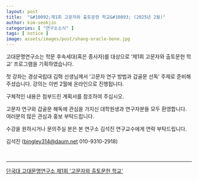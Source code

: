 ```yaml
---
layout: post
title:  "&#10092;제1회 고문자와 출토문헌 학교&#10093; (2025년 2월)"
author: kim-seokjin
categories: [ "연구소소식" ] 
tags: [ notice ] 
image: assets/images/post/shang-oracle-bone.jpg
---
```


고대문명연구소는 학문 후속세대(혹은 종사자)를 대상으로 ‘제1회 고문자와 출토문헌 학교’ 프로그램을 기획하였습니다.

첫 강좌는 경상국립대 김혁 선생님께서 ‘고문자 연구 방법과 갑골문 선독’ 주제로 준비해주셨습니다. 강의는 이번 2월에 온라인으로 진행됩니다.

구체적인 내용은 첨부드린 계획서를 참조하여 주십시오.

고문자 연구와 갑골문 해독에 관심을 가지신 대학원생과 연구자분들 모두 환영합니다. 여러분의 많은 관심과 홍보 부탁드립니다.

수강을 원하시거나 문의주실 분은 본 연구소 김석진 연구교수에게 연락 부탁드립니다.

<span text="muted">김석진 (bingley314@daum.net 010-9310-2918)</span>


<br>

<hr>


<span class="muted"><a href="/assets/files/ancient-chinese-inscriptions-and-excavated-texts-conf-feb-2025.pdf" target="_blank">단국대 고대문명연구소 제1회 '고문자와 출토문헌 학교'</a></span>
<br>
<object data="/assets/files/ancient-chinese-inscriptions-and-excavated-texts-conf-feb-2025.pdf" width="100%" height="800px" type='application/pdf'>
    <embed src="/assets/files/ancient-chinese-inscriptions-and-excavated-texts-conf-feb-2025.pdf" width="100%" height="800px" type='application/pdf'/>
</object>

<br><br>
